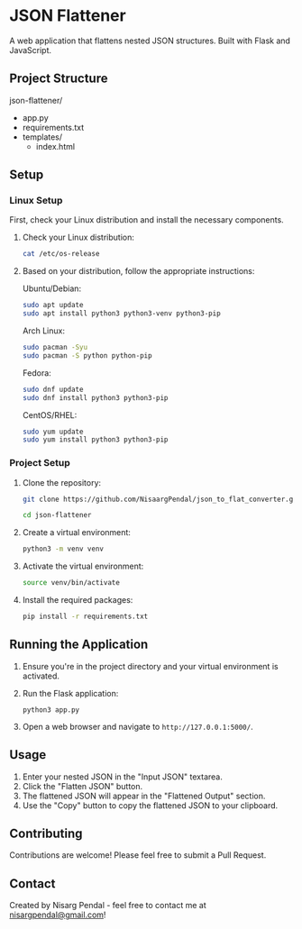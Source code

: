 # JSON Flattener

A web application that flattens nested JSON structures. Built with Flask and JavaScript.

## Project Structure

json-flattener/
- app.py
- requirements.txt
- templates/
  - index.html


## Setup

### Linux Setup

First, check your Linux distribution and install the necessary components.

1. Check your Linux distribution:
   ```bash
   cat /etc/os-release
   ```

2. Based on your distribution, follow the appropriate instructions:

   Ubuntu/Debian:
   ```bash
   sudo apt update
   sudo apt install python3 python3-venv python3-pip
   ```

   Arch Linux:
   ```bash
   sudo pacman -Syu
   sudo pacman -S python python-pip
   ```

   Fedora:
   ```bash
   sudo dnf update
   sudo dnf install python3 python3-pip
   ```

   CentOS/RHEL:
   ```bash
   sudo yum update
   sudo yum install python3 python3-pip
   ```

### Project Setup

1. Clone the repository:
   ```bash
   git clone https://github.com/NisaargPendal/json_to_flat_converter.git
   
   cd json-flattener
   ```

2. Create a virtual environment:
   ```bash
   python3 -m venv venv
   ```

3. Activate the virtual environment:
   ```bash
   source venv/bin/activate
   ```

4. Install the required packages:
   ```bash
   pip install -r requirements.txt
   ```

## Running the Application

1. Ensure you're in the project directory and your virtual environment is activated.

2. Run the Flask application:
   ```
   python3 app.py
   ```

3. Open a web browser and navigate to `http://127.0.0.1:5000/`.

## Usage

1. Enter your nested JSON in the "Input JSON" textarea.
2. Click the "Flatten JSON" button.
3. The flattened JSON will appear in the "Flattened Output" section.
4. Use the "Copy" button to copy the flattened JSON to your clipboard.

## Contributing

Contributions are welcome! Please feel free to submit a Pull Request.

## Contact

Created by Nisarg Pendal - feel free to contact me at nisargpendal@gmail.com!
